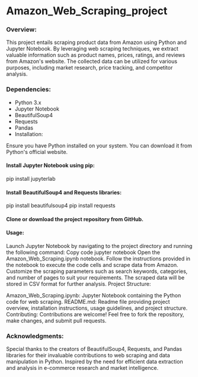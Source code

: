 # Amazon_Web_Scraping_project


### Overview:
This project entails scraping product data from Amazon using Python and Jupyter Notebook. By leveraging web scraping techniques, we extract valuable information such as product names, prices, ratings, and reviews from Amazon's website. The collected data can be utilized for various purposes, including market research, price tracking, and competitor analysis.

### Dependencies:

- Python 3.x
- Jupyter Notebook
- BeautifulSoup4
- Requests
- Pandas
- Installation:

Ensure you have Python installed on your system. You can download it from Python's official website.
#### Install Jupyter Notebook using pip:

pip install jupyterlab

#### Install BeautifulSoup4 and Requests libraries:

pip install beautifulsoup4
pip install requests
#### Clone or download the project repository from GitHub.
#### Usage:

Launch Jupyter Notebook by navigating to the project directory and running the following command:
Copy code
jupyter notebook
Open the Amazon_Web_Scraping.ipynb notebook.
Follow the instructions provided in the notebook to execute the code cells and scrape data from Amazon.
Customize the scraping parameters such as search keywords, categories, and number of pages to suit your requirements.
The scraped data will be stored in CSV format for further analysis.
Project Structure:

Amazon_Web_Scraping.ipynb: Jupyter Notebook containing the Python code for web scraping.
README.md: Readme file providing project overview, installation instructions, usage guidelines, and project structure.
Contributing:
Contributions are welcome! Feel free to fork the repository, make changes, and submit pull requests.

### Acknowledgments:

Special thanks to the creators of BeautifulSoup4, Requests, and Pandas libraries for their invaluable contributions to web scraping and data manipulation in Python.
Inspired by the need for efficient data extraction and analysis in e-commerce research and market intelligence.

